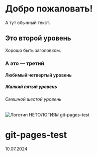 # Добро пожаловать!

А тут обычный текст.

## Это второй уровень

Хорошо быть заголовком.

### А это — третий
#### Любимый четвертый уровень
##### Жалкий пятый уровень
###### Смешной шестой уровень

![Логотип НЕТОЛОГИЯ](https://upload.wikimedia.org/wikipedia/commons/thumb/f/f2/Netology_logo.svg/2560px-Netology_logo.svg.png)# git-pages-test
# git-pages-test
10.07.2024